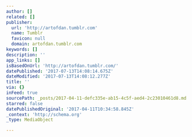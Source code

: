 ```yaml
---
author: []
related: []
publisher:
  url: 'http://artofdan.tumblr.com'
  name: Tumblr
  favicon: null
  domain: artofdan.tumblr.com
keywords: []
description: ''
app_links: []
isBasedOnUrl: 'http://artofdan.tumblr.com/'
datePublished: '2017-07-13T14:08:14.675Z'
dateModified: '2017-07-13T14:08:12.277Z'
title: ''
via: {}
inFeed: true
sourcePath: _posts/2017-04-11-defc335e-ab15-4c5f-aed4-2c23010461d8.md
starred: false
datePublishedOriginal: '2017-04-11T10:34:58.845Z'
_context: 'http://schema.org'
_type: MediaObject

---
```

<article style=""></article>